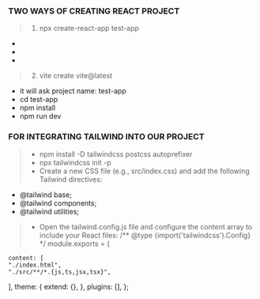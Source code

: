 ### TWO WAYS OF CREATING REACT PROJECT
> 1. npx create-react-app test-app
 - 
 - 
 - 


> 2. vite create vite@latest
 - it will ask project name: test-app
 - cd test-app
 - npm install
 - npm run dev

### FOR INTEGRATING TAILWIND INTO OUR PROJECT
> - npm install -D tailwindcss postcss autoprefixer
> - npx tailwindcss init -p
> - Create a new CSS file (e.g., src/index.css) and add the following Tailwind directives:
  - @tailwind base;
  - @tailwind components;
  - @tailwind utilities; 
> - Open the tailwind.config.js file and configure the content array to include your React files:
    /** @type {import('tailwindcss').Config} */
    module.exports = {

    content: [
    "./index.html",
    "./src/**/*.{js,ts,jsx,tsx}",
  ],
    theme: {
    extend: {},
    },
    plugins: [],
    };

